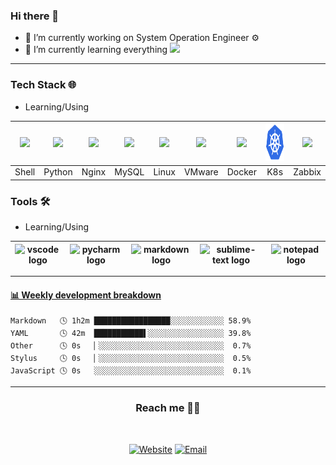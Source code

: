 ### Hi there 👋

- 🔭 I’m currently working on System Operation Engineer ⚙️
- 🌱 I’m currently learning everything <img src="https://media.giphy.com/media/WUlplcMpOCEmTGBtBW/giphy.gif" width="30">

____
### Tech Stack 🌐
- Learning/Using

|<img height=60px src="https://img.icons8.com/clouds/60/000000/console.png">|<img height=60px src="https://img.icons8.com/dusk/60/000000/python.png"> |<img height=60px src="https://img.icons8.com/color/60/000000/nginx.png">  |<img height=60px src="https://img.icons8.com/ios/60/000000/mysql-logo.png"> |<img height=60px src="https://img.icons8.com/dusk/60/000000/linux.png"> |<img height=60px src="https://img.icons8.com/color/60/000000/vmware.png"> |<img height=60px src="https://img.icons8.com/dusk/60/000000/docker.png">|<img height=60px src="https://raw.githubusercontent.com/github/explore/80688e429a7d4ef2fca1e82350fe8e3517d3494d/topics/kubernetes/kubernetes.png">|<img src="https://img.icons8.com/dusk/60/000000/z.png"/>|
|:---:|:---:|:---:|:---:|:---:|:---:|:---:|:---:|:---:|
|Shell|Python|Nginx|MySQL|Linux|VMware|Docker|K8s|Zabbix|



### Tools 🛠️
- Learning/Using

|<img src="https://img.icons8.com/color/48/000000/visual-studio-code-2019.png" alt="vscode logo" width="30">|<img src="https://img.icons8.com/color/48/000000/pycharm.png" alt="pycharm logo" width="30">|<img src="https://img.icons8.com/color/48/000000/markdown.png" alt="markdown logo" width="30">|<img src="https://img.icons8.com/color/48/000000/sublime-text.png" alt="sublime-text logo" width="30">|<img src="https://img.icons8.com/color/48/000000/notepad-plus-plus.png" alt="notepad logo" width="30">|
|---|---|---|---|---|
____

<!-- waka-box start -->
#### <a href="https://gist.github.com/4c6432f21fbb2ccce51dcbffb5abe149" target="_blank">📊 Weekly development breakdown</a>
```text
Markdown   🕓 1h2m █████████████████░░░░░░░░░░░░ 58.9%
YAML       🕓 42m  ███████████▌░░░░░░░░░░░░░░░░░ 39.8%
Other      🕓 0s   ▏░░░░░░░░░░░░░░░░░░░░░░░░░░░░  0.7%
Stylus     🕓 0s   ▏░░░░░░░░░░░░░░░░░░░░░░░░░░░░  0.5%
JavaScript 🕓 0s   ░░░░░░░░░░░░░░░░░░░░░░░░░░░░░  0.1%
```
<!-- Powered by https://github.com/YouEclipse/waka-box-go . -->
<!-- waka-box end -->
____
<h3 align="center"> Reach me 🤝🏻  </h3>
<br />
<p align="center">
<a href="https://ecarry.cc/"><img alt="Website" src="https://img.shields.io/badge/Website-ecarry.cc-green?style=flat-square&logo=google-chrome"></a> <a href="mailto:lianshiliang93@gmail.com"><img alt="Email" src="https://img.shields.io/badge/Email-lianshiliang93@gmail.com-red?style=flat-square&logo=gmail"></a>
</p>
